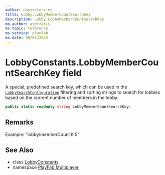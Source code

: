```yaml
---
author: nassosterz-ms
title: Lobby.LobbyMemberCountSearchKey
description: Lobby.LobbyMemberCountSearchKey
ms.author: aterzakis
ms.topic: reference
ms.service: playfab
ms.date: 08/02/2023
---
```


# LobbyConstants.LobbyMemberCountSearchKey field

A special, predefined search key, which can be used in the [`LobbySearchConfiguration`](../LobbySearchConfiguration.md) filtering and sorting strings to search for lobbies based on the current number of members in the lobby.

```csharp
public static readonly string LobbyMemberCountSearchKey;
```

## Remarks

Example: "lobby/memberCount lt 5"

## See Also

* class [LobbyConstants](../LobbyConstants.md)
* namespace [PlayFab.Multiplayer](../../PlayFabMultiplayerSDK.md)

